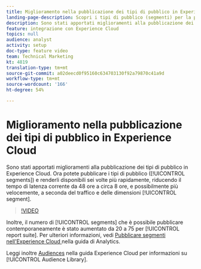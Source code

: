 ```yaml
---
title: Miglioramento nella pubblicazione dei tipi di pubblico in Experience Cloud
landing-page-description: Scopri i tipi di pubblico (segmenti) per la pubblicazione e rendili disponibili più rapidamente che mai.
description: Sono stati apportati miglioramenti alla pubblicazione dei tipi di pubblico in Experience Cloud. Ora puoi pubblicare i tipi di pubblico (segmenti) e renderli disponibili sei volte più rapidamente, riducendo il tempo di latenza dalle attuali 48 ore a circa 8 ore, o addirittura meno a seconda del traffico e delle dimensioni dei segmenti.
feature: integrazione con Experience Cloud
topics: null
audience: analyst
activity: setup
doc-type: feature video
team: Technical Marketing
kt: 4819
translation-type: tm+mt
source-git-commit: a02deecd0f95160c634703130f92a79870c41a9d
workflow-type: tm+mt
source-wordcount: '166'
ht-degree: 54%

---
```



# Miglioramento nella pubblicazione dei tipi di pubblico in Experience Cloud

Sono stati apportati miglioramenti alla pubblicazione dei tipi di pubblico in Experience Cloud. Ora potete pubblicare i tipi di pubblico ([!UICONTROL segments]) e renderli disponibili sei volte più rapidamente, riducendo il tempo di latenza corrente da 48 ore a circa 8 ore, e possibilmente più velocemente, a seconda del traffico e delle dimensioni [!UICONTROL segment].

>[!VIDEO](https://video.tv.adobe.com/v/32842/?quality=12)

Inoltre, il numero di [!UICONTROL segments] che è possibile pubblicare contemporaneamente è stato aumentato da 20 a 75 per [!UICONTROL report suite].
Per ulteriori informazioni, vedi [Pubblicare segmenti nell&#39;Experience Cloud ](https://docs.adobe.com/content/help/it-IT/analytics/components/segmentation/segmentation-workflow/seg-publish.html) nella guida di Analytics.

Leggi inoltre [Audiences](https://docs.adobe.com/content/help/it-IT/core-services/interface/audiences/audience-library.html) nella guida  Experience Cloud per informazioni su [!UICONTROL Audience Library].
